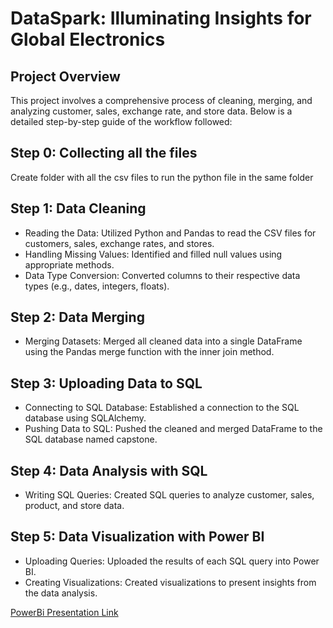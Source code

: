 # DataSpark: Illuminating Insights for Global Electronics
## Project Overview
This project involves a comprehensive process of cleaning, merging, and analyzing customer, sales, exchange rate, and store data. Below is a detailed step-by-step guide of the workflow followed:

## Step 0: Collecting all the files
Create folder with all the csv files to run the python file in the same folder
## Step 1: Data Cleaning
* Reading the Data:
Utilized Python and Pandas to read the CSV files for customers, sales, exchange rates, and stores.
* Handling Missing Values:
Identified and filled null values using appropriate methods.
* Data Type Conversion:
Converted columns to their respective data types (e.g., dates, integers, floats).
## Step 2: Data Merging
* Merging Datasets:
Merged all cleaned data into a single DataFrame using the Pandas merge function with the inner join method.
## Step 3: Uploading Data to SQL
* Connecting to SQL Database:
Established a connection to the SQL database using SQLAlchemy.
* Pushing Data to SQL:
Pushed the cleaned and merged DataFrame to the SQL database named capstone.
## Step 4: Data Analysis with SQL
* Writing SQL Queries:
Created SQL queries to analyze customer, sales, product, and store data.
## Step 5: Data Visualization with Power BI
* Uploading Queries:
Uploaded the results of each SQL query into Power BI.
* Creating Visualizations:
Created visualizations to present insights from the data analysis.

[PowerBi Presentation Link](https://app.powerbi.com/view?r=eyJrIjoiOTI2MjViZDUtMzZkMi00Y2FiLTgzMTItMDdlNGIwZGM4N2JkIiwidCI6ImM2ZTU0OWIzLTVmNDUtNDAzMi1hYWU5LWQ0MjQ0ZGM1YjJjNCJ9&pageName=ReportSection
) 
